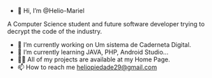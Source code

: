 - 👋 Hi, I’m @Helio-Mariel

A Computer Science student and future software developer trying to decrypt the code of the industry.
- 🔭 I’m currently working on Um sistema de Caderneta Digital.
- 🌱 I’m currently learning JAVA, PHP, Android Studio...
- 👨‍💻 All of my projects are available at my Home Page.
- 📫 How to reach me heliopiedade29@gmail.com

<!---
Helio-Mariel/Helio-Mariel is a ✨ special ✨ repository because its `README.md` (this file) appears on your GitHub profile.
You can click the Preview link to take a look at your changes.
--->
